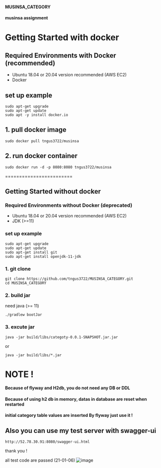 #### MUSINSA_CATEGORY
#### musinsa assignment

# Getting Started with docker 

## Required Environments with Docker (recommended)
* Ubuntu 18.04 or 20.04 version recommended (AWS EC2)
* Docker

## set up example
```
sudo apt-get upgrade
sudo apt-get update
sudo apt -y install docker.io
```
## 1. pull docker image
```
sudo docker pull tngus3722/musinsa
```

## 2. run docker container
```
sudo docker run -d -p 8080:8080 tngus3722/musinsa
```



========================
## Getting Started without docker

### Required Environments without Docker (deprecated)

* Ubuntu 18.04 or 20.04 version recommended (AWS EC2)
* JDK (>=11)
### set up example
```
sudo apt-get upgrade
sudo apt-get update
sudo apt-get install git
sudo apt-get install openjdk-11-jdk
```

### 1. git clone
```
git clone https://github.com/tngus3722/MUSINSA_CATEGORY.git
cd MUSINSA_CATEGORY
```

### 2. build jar
need java (>= 11)
```
./gradlew bootJar 
```

### 3. excute jar
```
java -jar build/libs/categoty-0.0.1-SNAPSHOT.jar.jar
```
or
```
java -jar build/libs/*.jar
```



# NOTE ! 

#### Because of flyway and H2db, you do not need any DB or DDL
#### Because of using h2 db in memory, datas in database are reset when restarted
#### initial category table values are inserted By flyway just use it !

## Also you can use my test server with swagger-ui
```
http://52.78.30.91:8080/swagger-ui.html
```

thank you !


all test code are passed (21-01-06)
![image](https://user-images.githubusercontent.com/32263898/148392956-3089ed1f-0c3b-4de0-b3e2-d9fe81b658c6.png)

